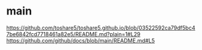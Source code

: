 # main
https://github.com/toshare5/toshare5.github.io/blob/03522592ca79df5bc47be6842fcd7718461a82e5/README.md?plain=1#L29
https://github.com/github/docs/blob/main/README.md#L5
<a href="[https://github.com/用户名/仓库名/blob/分支名/路径/文件名#L行号](https://github.com/toshare5/toshare5.github.io/blob/03522592ca79df5bc47be6842fcd7718461a82e5/README.md?plain=1#L29)"></a>
